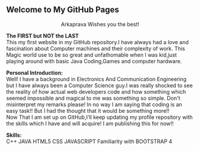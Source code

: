 ## Welcome to My GitHub Pages
<p style="text-align: center;">Arkaprava Wishes you the best!</p>
<strong>The FIRST but NOT the LAST</strong><br>
This my first website in my GitHub repository.I have always had a love and fascination about Computer machines and their complexity of work.
This Magic world use to be so great and unfathomable when I was kid,just playing around with basic Java Coding,Games and computer hardware.


<strong>Personal Introduction:</strong><br>
Well! I have a background in Electronics And Communication Engineering but I have always been a Computer Science guy.I was really shocked to see the reality of how actual web developers code and how something which seemed impossible and magical to me was something so simple.
Don't misinterpret my remarks please! In no way I am saying that coding is an easy task!! But I had the thought that it would be something more!!<br>
Now That I am set up on GitHub,I'll keep updating my profile repository with the skills which I have and will acquire!
I am publishing this for now!!


<strong>Skills:</strong><br>
C++
JAVA
HTML5
CSS
JAVASCRIPT
Familiarity with BOOTSTRAP 4

